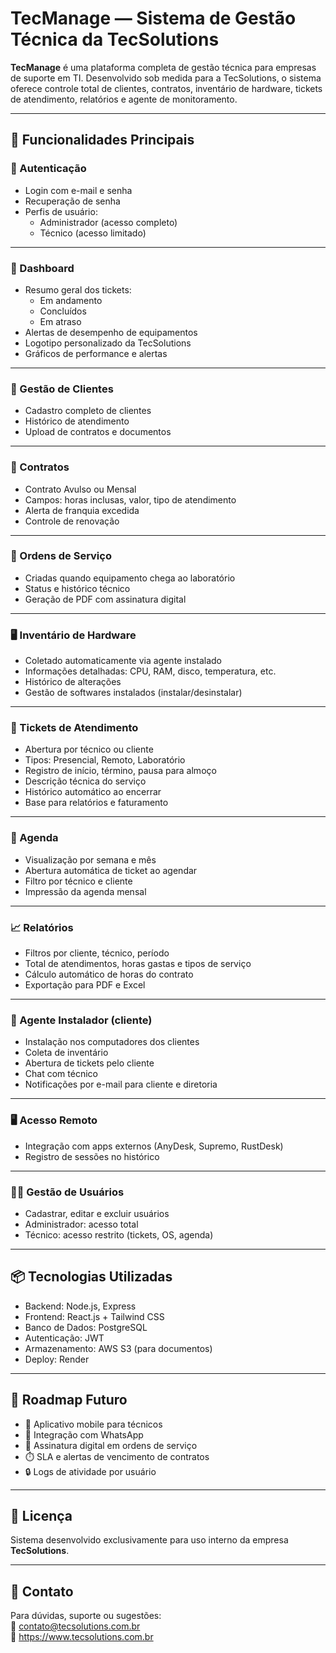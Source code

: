 # TecManage — Sistema de Gestão Técnica da TecSolutions

**TecManage** é uma plataforma completa de gestão técnica para empresas de suporte em TI. Desenvolvido sob medida para a TecSolutions, o sistema oferece controle total de clientes, contratos, inventário de hardware, tickets de atendimento, relatórios e agente de monitoramento.

---

## 🚀 Funcionalidades Principais

### 🔐 Autenticação

- Login com e-mail e senha
- Recuperação de senha
- Perfis de usuário:
  - Administrador (acesso completo)
  - Técnico (acesso limitado)

---

### 🧭 Dashboard

- Resumo geral dos tickets:
  - Em andamento
  - Concluídos
  - Em atraso
- Alertas de desempenho de equipamentos
- Logotipo personalizado da TecSolutions
- Gráficos de performance e alertas

---

### 👥 Gestão de Clientes

- Cadastro completo de clientes
- Histórico de atendimento
- Upload de contratos e documentos

---

### 📄 Contratos

- Contrato Avulso ou Mensal
- Campos: horas inclusas, valor, tipo de atendimento
- Alerta de franquia excedida
- Controle de renovação

---

### 🧾 Ordens de Serviço

- Criadas quando equipamento chega ao laboratório
- Status e histórico técnico
- Geração de PDF com assinatura digital

---

### 🖥️ Inventário de Hardware

- Coletado automaticamente via agente instalado
- Informações detalhadas: CPU, RAM, disco, temperatura, etc.
- Histórico de alterações
- Gestão de softwares instalados (instalar/desinstalar)

---

### 🎫 Tickets de Atendimento

- Abertura por técnico ou cliente
- Tipos: Presencial, Remoto, Laboratório
- Registro de início, término, pausa para almoço
- Descrição técnica do serviço
- Histórico automático ao encerrar
- Base para relatórios e faturamento

---

### 📆 Agenda

- Visualização por semana e mês
- Abertura automática de ticket ao agendar
- Filtro por técnico e cliente
- Impressão da agenda mensal

---

### 📈 Relatórios

- Filtros por cliente, técnico, período
- Total de atendimentos, horas gastas e tipos de serviço
- Cálculo automático de horas do contrato
- Exportação para PDF e Excel

---

### 📡 Agente Instalador (cliente)

- Instalação nos computadores dos clientes
- Coleta de inventário
- Abertura de tickets pelo cliente
- Chat com técnico
- Notificações por e-mail para cliente e diretoria

---

### 🖥️ Acesso Remoto

- Integração com apps externos (AnyDesk, Supremo, RustDesk)
- Registro de sessões no histórico

---

### 👨‍💻 Gestão de Usuários

- Cadastrar, editar e excluir usuários
- Administrador: acesso total
- Técnico: acesso restrito (tickets, OS, agenda)

---

## 📦 Tecnologias Utilizadas

- Backend: Node.js, Express
- Frontend: React.js + Tailwind CSS
- Banco de Dados: PostgreSQL
- Autenticação: JWT
- Armazenamento: AWS S3 (para documentos)
- Deploy: Render

---

## 📌 Roadmap Futuro

- 📱 Aplicativo mobile para técnicos
- 💬 Integração com WhatsApp
- 📜 Assinatura digital em ordens de serviço
- ⏱️ SLA e alertas de vencimento de contratos
- 🔒 Logs de atividade por usuário

---

## 📄 Licença

Sistema desenvolvido exclusivamente para uso interno da empresa **TecSolutions**.

---

## 🤝 Contato

Para dúvidas, suporte ou sugestões:  
📧 contato@tecsolutions.com.br  
🔗 https://www.tecsolutions.com.br
